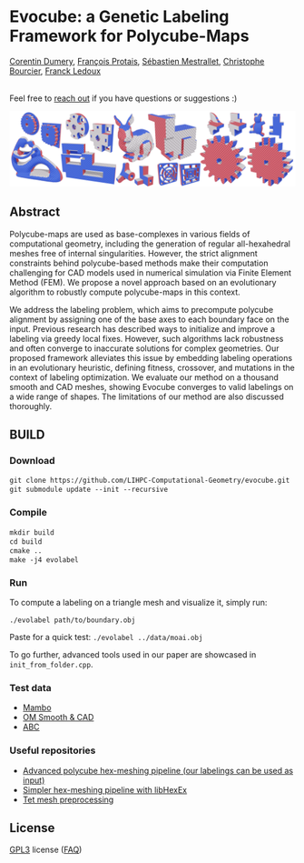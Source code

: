 

# Evocube: a Genetic Labeling Framework for Polycube-Maps

[Corentin Dumery](https://corentindumery.github.io),
[François Protais](https://www.linkedin.com/in/françois-protais-78b9ab13b/),
[Sébastien Mestrallet](https://sebastienmestrallet.fr/),
[Christophe Bourcier](https://www.researchgate.net/profile/Christophe-Bourcier),
[Franck Ledoux](https://www.linkedin.com/in/franck-ledoux-32b99646/)
<br/>
<br/>

Feel free to [reach out](https://corentindumery.github.io) if you have questions or suggestions :)

![alt text](images/lowres_evocube_teaser.png)

## Abstract
Polycube-maps are used as base-complexes in various fields of computational geometry, including the generation of regular all-hexahedral meshes free of internal singularities. However, the strict alignment constraints behind polycube-based methods
make their computation challenging for CAD models used in numerical simulation via Finite Element Method (FEM). We
propose a novel approach based on an evolutionary algorithm to robustly compute polycube-maps in this context.

We address the labeling problem, which aims to precompute polycube alignment by assigning one of the base axes to each
boundary face on the input. Previous research has described ways to initialize and improve a labeling via greedy local fixes.
However, such algorithms lack robustness and often converge to inaccurate solutions for complex geometries. Our proposed
framework alleviates this issue by embedding labeling operations in an evolutionary heuristic, defining fitness, crossover, and
mutations in the context of labeling optimization. We evaluate our method on a thousand smooth and CAD meshes, showing
Evocube converges to valid labelings on a wide range of shapes. The limitations of our method are also discussed thoroughly.


## BUILD

### Download
```
git clone https://github.com/LIHPC-Computational-Geometry/evocube.git
git submodule update --init --recursive
```

### Compile

```
mkdir build
cd build
cmake ..
make -j4 evolabel 
```


### Run
To compute a labeling on a triangle mesh and visualize it, simply run:
```
./evolabel path/to/boundary.obj
```

Paste for a quick test: `./evolabel ../data/moai.obj`

To go further, advanced tools used in our paper are showcased in `init_from_folder.cpp`.

### Test data

* [Mambo](https://gitlab.com/franck.ledoux/mambo)
* [OM Smooth & CAD](https://cims.nyu.edu/gcl/papers/2019-OctreeMeshing.zip)
* [ABC](https://deep-geometry.github.io/abc-dataset/)

### Useful repositories

* [Advanced polycube hex-meshing pipeline (our labelings can be used as input)](https://github.com/fprotais/robustPolycube)
* [Simpler hex-meshing pipeline with libHexEx](https://github.com/fprotais/polycube_withHexEx)
* [Tet mesh preprocessing](https://github.com/fprotais/preprocess_polycube)
 
## License
[GPL3](LICENSE) license
([FAQ](https://www.gnu.org/licenses/gpl-faq.html))

<!--
## Other functionalities

### Generate supplemental material

```
./init_from_folder
./supplemental_generator
in /supplemental, pdflatex supplemental.tex
```

### Prerequisites

Our repository requires only a few simple packages that can easily be installed. 

The following packages are required: 
```
pip3 install gmsh
```
-->

